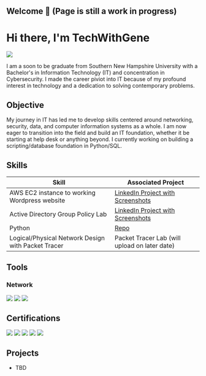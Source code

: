 ## Welcome 👋 (Page is still a work in progress)
# Hi there, I'm TechWithGene
<a href="https://linkedin.com/in/eugenechoi22/"><img src="https://img.shields.io/badge/-LinkedIn-0072b1?&style=for-the-badge&logo=linkedin&logoColor=white" /></a>

I am a soon to be graduate from Southern New Hampshire University with a Bachelor's in Information Technology (IT) and concentration in Cybersecurity. I made the career piviot into IT because of my profound interest in technology and a dedication to solving contemporary problems.

## Objective

My journey in IT has led me to develop skills centered around networking, security, data, and computer information systems as a whole. I am now eager to transition into the field and build an IT foundation, whether it be starting at help desk or anything beyond. I currently working on building a scripting/database foundation in Python/SQL. 

## Skills

| Skill                                         | Associated Project         |
|-----------------------------------------------|----------------------------|
| AWS EC2 instance to working Wordpress website | <a href="https://www.linkedin.com/in/eugenechoi22/details/projects/?profileUrn=urn%3Ali%3Afsd_profile%3AACoAAEpqaHYBowXqwiYwdMdQyslEzW4NJsqBUXM">LinkedIn Project with Screenshots</a>|
| Active Directory Group Policy Lab             | <a href="https://www.linkedin.com/in/eugenechoi22/details/projects/?profileUrn=urn%3Ali%3Afsd_profile%3AACoAAEpqaHYBowXqwiYwdMdQyslEzW4NJsqBUXM">LinkedIn Project with Screenshots</a>|
| Python                                        | <a href="https://github.com/techwithgene/pythonCrashCourse">Repo</a>|
| Logical/Physical Network Design with Packet Tracer | Packet Tracer Lab (will upload on later date) |

## Tools

### Network
<div>
    <img src="https://img.shields.io/badge/-TBD-1679A7?&style=for-the-badge&logo=Wireshark&logoColor=white" />
    <img src="https://img.shields.io/badge/-TBD-EF3B2D?&style=for-the-badge&logo=Suricata&logoColor=white" />
    <img src="https://img.shields.io/badge/-TBD-777BB4?&style=for-the-badge&logo=TBD&logoColor=white" />
</div>

## Certifications
<div>
<img src="https://img.shields.io/badge/-Security%2B-FF0000?&style=for-the-badge&logo=CompTIA&logoColor=white" />
<img src="https://img.shields.io/badge/-Network%2B-007ACC?&style=for-the-badge&logo=CompTIA&logoColor=white" />
<img src="https://img.shields.io/badge/-A%2B-4D4D4D?&style=for-the-badge&logo=CompTIA&logoColor=white" />
<img src="https://img.shields.io/badge/-CySA%2B(work_in_progress)-006400?&style=for-the-badge&logoColor=white" />
<img src="https://img.shields.io/badge/-SavedSpace-000080?&style=for-the-badge&logoColor=white" />
</div>

## Projects
- TBD
